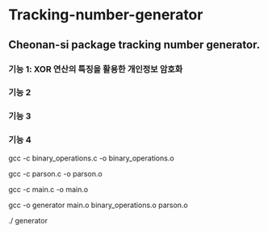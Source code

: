 # Tracking-number-generator
## Cheonan-si package tracking number generator.

### 기능 1: XOR 연산의 특징을 활용한 개인정보 암호화

### 기능 2

### 기능 3

### 기능 4

gcc -c binary_operations.c -o binary_operations.o

gcc -c parson.c -o parson.o

gcc -c main.c -o main.o

gcc -o generator main.o binary_operations.o parson.o

./ generator



